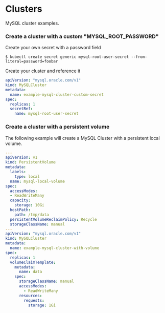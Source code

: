 # Clusters

MySQL cluster examples.

### Create a cluster with a custom "MYSQL_ROOT_PASSWORD"

Create your own secret with a password field

```
$ kubectl create secret generic mysql-root-user-secret --from-literal=password=foobar
```

Create your cluster and reference it

```yaml
apiVersion: "mysql.oracle.com/v1"
kind: MySQLCluster
metadata:
  name: example-mysql-cluster-custom-secret
spec:
  replicas: 1
  secretRef:
    name: mysql-root-user-secret
```

### Create a cluster with a persistent volume

The following example will create a MySQL Cluster with a persistent local volume.

```yaml
---
apiVersion: v1
kind: PersistentVolume
metadata:
  labels:
    type: local
  name: mysql-local-volume
spec:
  accessModes:
  - ReadWriteMany
  capacity:
    storage: 10Gi
  hostPath:
    path: /tmp/data
  persistentVolumeReclaimPolicy: Recycle
  storageClassName: manual
---
apiVersion: "mysql.oracle.com/v1"
kind: MySQLCluster
metadata:
  name: example-mysql-cluster-with-volume
spec:
  replicas: 1
  volumeClaimTemplate:
    metadata:
      name: data
    spec:
      storageClassName: manual
      accessModes:
        - ReadWriteMany
      resources:
        requests:
          storage: 1Gi
```
